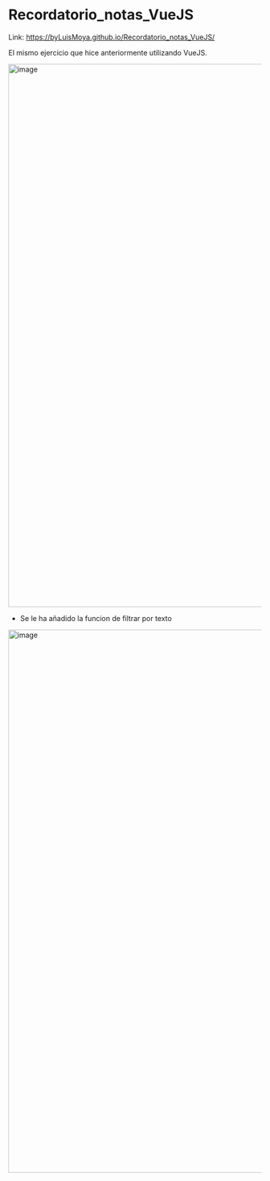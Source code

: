 # Recordatorio_notas_VueJS
Link: https://byLuisMoya.github.io/Recordatorio_notas_VueJS/

El mismo ejercicio que hice anteriormente utilizando VueJS.

<img width="1080" alt="image" src="https://user-images.githubusercontent.com/86807831/211748894-2c1080a5-bdbe-4966-b51f-c0cf668bacbd.png">

- Se le ha añadido la funcion de filtrar por texto
<img width="1080" alt="image" src="https://user-images.githubusercontent.com/86807831/211749051-6528ca54-3b66-4cad-bd6f-9c7aa3c1d49b.png">

